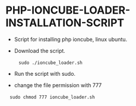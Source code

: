 # PHP-IONCUBE-LOADER-INSTALLATION-SCRIPT

* Script for installing php ioncube, linux ubuntu.
* Download the script.

  ` ` ` sudo ./ioncube_loader.sh ` ` `

* Run the script with sudo.
* change the file permission with 777 

` ` ` sudo chmod 777 ioncube_loader.sh ` ` `
